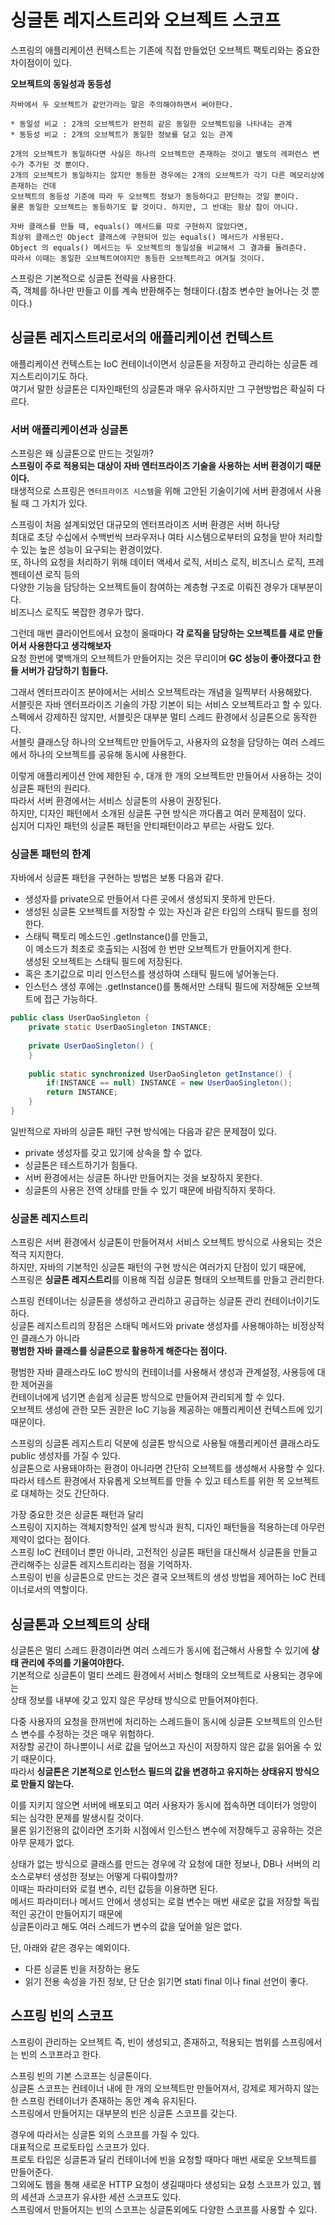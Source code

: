 # 싱글톤 레지스트리와 오브젝트 스코프

스프링의 애플리케이션 컨텍스트는 기존에 직접 만들었던 오브젝트 팩토리와는 중요한 차이점이이 있다.   

**오브젝트의 동일성과 동등성**
``` 
자바에서 두 오브젝트가 같안가라는 말은 주의해야하면서 써야한다.       

* 동일성 비교 : 2개의 오브젝트가 완전히 같은 동일한 오브젝트임을 나타내는 관계     
* 동등성 비교 : 2개의 오브젝트가 동일한 정보를 담고 있는 관계  

2개의 오브젝트가 동일하다면 사실은 하나의 오브젝트만 존재하는 것이고 별도의 레퍼런스 변수가 추가된 것 뿐이다.  
2개의 오브젝트가 동일하지는 않지만 동등한 경우에는 2개의 오브젝트가 각기 다른 메모리상에 존재하는 건데   
오브젝트의 동등성 기준에 따라 두 오브젝트 정보가 동등하다고 판단하는 것일 뿐이다.     
물론 동일한 오브젝트는 동등하기도 할 것이다. 하지만, 그 반대는 항상 참이 아니다.    
  
자바 클래스를 만들 때, equals() 메서드를 따로 구현하지 않았다면,        
최상위 클래스인 Object 클래스에 구현되어 있는 equals() 메서드가 사용된다.       
Object 의 equals() 메서드는 두 오브젝트의 동일성을 비교해서 그 결과를 돌려준다.    
따라서 이때는 동일한 오브젝트여야지만 동등한 오브젝트라고 여겨질 것이다.  
``` 
  
스프링은 기본적으로 싱글톤 전략을 사용한다.    
즉, 객체를 하나만 만들고 이를 계속 반환해주는 형태이다.(참조 변수만 늘어나는 것 뿐이다.)  

## 싱글톤 레지스트리로서의 애플리케이션 컨텍스트   
    
애플리케이션 컨텍스트는 IoC 컨테이너이면서 싱글톤을 저장하고 관리하는 싱글톤 레지스트리이기도 하다.     
여기서 말한 싱글톤은 디자인패턴의 싱글톤과 매우 유사하지만 그 구현방법은 확실히 다르다.    
  
### 서버 애플리케이션과 싱글톤    
    
스프링은 왜 싱글톤으로 만드는 것일까?          
**스프링이 주로 적용되는 대상이 자바 엔터프라이즈 기술을 사용하는 서버 환경이기 때문이다.**          
태생적으로 스프링은 `엔터프라이즈 시스템`을 위해 고안된 기술이기에 서버 환경에서 사용될 때 그 가치가 있다.      
      
스프링이 처음 설계되었던 대규모의 엔터프라이즈 서버 환경은 서버 하나당     
최대로 초당 수십에서 수백번씩 브라우저나 여타 시스템으로부터의 요청을 받아 처리할 수 있는 높은 성능이 요구되는 환경이었다.       
또, 하나의 요청을 처리하기 위해 데이터 액세서 로직, 서비스 로직, 비즈니스 로직, 프레젠테이션 로직 등의     
다양한 기능을 담당하는 오브젝트들이 참여하는 계층형 구조로 이뤄진 경우가 대부분이다.        
비즈니스 로직도 복잡한 경우가 많다.     

그런데 매번 클라이언트에서 요청이 올때마다 **각 로직을 담당하는 오브젝트를 새로 만들어서 사용한다고 생각해보자**          
요청 한번에 몇백개의 오브젝트가 만들어지는 것은 무리이며 **GC 성능이 좋아졌다고 한들 서버가 감당하기 힘들다.**      
   
그래서 엔터프라이즈 분야에서는 서비스 오브젝트라는 개념을 일찍부터 사용해왔다.        
서블릿은 자바 엔터프라이즈 기술의 가장 기본이 되는 서비스 오브젝트라고 할 수 있다.     
스펙에서 강제하진 않지만, 서블릿은 대부분 멀티 스레드 환경에서 싱글톤으로 동작한다.      
서블릿 클래스당 하나의 오브젝트만 만들어두고, 사용자의 요청을 담당하는 여러 스레드에서 하나의 오브젝트를 공유해 동시에 사용한다.  
  
이렇게 애플리케이션 안에 제한된 수, 대개 한 개의 오브젝트만 만들어서 사용하는 것이 싱글톤 패턴의 원리다.     
따라서 서버 환경에서는 서비스 싱글톤의 사용이 권장된다.     
하지만, 디자인 패턴에서 소개된 싱글톤 구현 방식은 까다롭고 여러 문제점이 있다.     
심지어 디자인 패턴의 싱글톤 패턴을 안티패턴이라고 부르는 사람도 있다.   

### 싱글톤 패턴의 한계   

자바에서 싱글톤 패턴을 구현하는 방법은 보통 다음과 같다.
  
* 생성자를 private으로 만들어서 다른 곳에서 생성되지 못하게 만든다.   
* 생성된 싱글톤 오브젝트를 저장할 수 있는 자신과 같은 타입의 스태틱 필드를 정의한다.   
* 스태틱 팩토리 메소드인 .getInstance()를 만들고,     
  이 메소드가 최초로 호출되는 시점에 한 번만 오브젝트가 만들어지게 한다.     
  생성된 오브젝트는 스태틱 필드에 저장된다.   
* 혹은 초기값으로 미리 인스턴스를 생성하여 스태틱 필드에 넣어놓는다.    
* 인스턴스 생성 후에는 .getInstance()를 통해서만 스태틱 필드에 저장해둔 오브젝트에 접근 가능하다.   

```java
public class UserDaoSingleton {
    private static UserDaoSingleton INSTANCE;
    
    private UserDaoSingleton() {
    }
    
    public static synchronized UserDaoSingleton getInstance() {
        if(INSTANCE == null) INSTANCE = new UserDaoSingleton();
        return INSTANCE;
    }
}
```
  
일반적으로 자바의 싱글톤 패턴 구현 방식에는 다음과 같은 문제점이 있다.    
  
* private 생성자를 갖고 있기에 상속을 할 수 없다.   
* 싱글톤은 테스트하기가 힘들다.   
* 서버 환경에서는 싱글톤 하나만 만들어지는 것을 보장하지 못한다.    
* 싱글톤의 사용은 전역 상태를 만들 수 있기 때문에 바람직하지 못하다.    

### 싱글톤 레지스트리 
  
스프링은 서버 환경에서 싱글톤이 만들어져서 서비스 오브젝트 방식으로 사용되는 것은 적극 지지한다.     
하지만, 자바의 기본적인 싱글톤 패턴의 구현 방식은 여러가지 단점이 있기 때문에,     
스프링은 **싱글톤 레지스트리**를 이용해 직접 싱글톤 형태의 오브젝트를 만들고 관리한다.  
     
스프링 컨테이너는 싱글톤을 생성하고 관리하고 공급하는 싱글톤 관리 컨테이너이기도 하다.        
싱글톤 레지스트리의 장점은 스태틱 메서드와 private 생성자를 사용해야하는 비정상적인 클래스가 아니라     
**평범한 자바 클래스를 싱글톤으로 활용하게 해준다는 점이다.**    
  
평범한 자바 클래스라도 IoC 방식의 컨테이너를 사용해서 생성과 관계설정, 사용등에 대한 제어권을    
컨테이너에게 넘기면 손쉽게 싱글톤 방식으로 만들어져  관리되게 할 수 있다.      
오브젝트 생성에 관한 모든 권한은 IoC 기능을 제공하는 애플리케이션 컨텍스트에 있기 때문이다.  

스프링의 싱글톤 레지스트리 덕분에 싱글톤 방식으로 사용될 애플리케이션 클래스라도 public 생성자를 가질 수 있다.    
싱글톤으로 사용돼야하는 환경이 아니라면 간단히 오브젝트를 생성해서 사용할 수 있다.      
따라서 테스트 환경에서 자유롭게 오브젝트를 만들 수 있고 테스트를 위한 목 오브젝트로 대체하는 것도 간단하다.       
   
가장 중요한 것은 싱글톤 패턴과 달리       
스프링이 지지하는 객체지향적인 설계 방식과 원칙, 디자인 패턴들을 적용하는데 아무런 제약이 없다는 점이다.     
스프링 IoC 컨테이너 뿐만 아니라, 고전적인 싱글톤 패턴을 대신해서 싱글톤을 만들고 관리해주는 싱글톤 레지스트리라는 점을 기억하자.    
스프링이 빈을 싱글톤으로 만드는 것은 결국 오브젝트의 생성 방법을 제어하는 IoC 컨테이너로서의 역할이다.    

## 싱글톤과 오브젝트의 상태  

싱글톤은 멀티 스레드 환경이라면 여러 스레드가 동시에 접근해서 사용할 수 있기에 **상태 관리에 주의를 기울여야한다.**     
기본적으로 싱글톤이 멀티 쓰레드 환경에서 서비스 형태의 오브젝트로 사용되는 경우에는    
상태 정보를 내부에 갖고 있지 않은 무상태 방식으로 만들어져야힌다.     

다중 사용자의 요청을 한꺼번에 처리하는 스레드들이 동시에 싱글톤 오브젝트의 인스턴스 변수를 수정하는 것은 매우 위험하다.       
저장할 공간이 하나뿐이니 서로 값을 덮어쓰고 자신이 저장하지 않은 값을 읽어올 수 있기 때문이다.       
따라서 **싱글톤은 기본적으로 인스턴스 필드의 값을 변경하고 유지하는 상태유지 방식으로 만들지 않는다.**   
  
이를 지키지 않으면 서버에 배포되고 여러 사용자가 동시에 접속하면 데이터가 엉망이 되는 심각한 문제를 발생시킬 것이다.   
물론 읽기전용의 값이라면 초기화 시점에서 인스턴스 변수에 저장해두고 공유하는 것은 아무 문제가 없다.    
  
상태가 없는 방식으로 클래스를 만드는 경우에 각 요청에 대한 정보나, DB나 서버의 리소스로부터 생성한 정보는 어떻게 다뤄야할까?    
이때는 파라미터와 로컬 변수, 리턴 값등을 이용하면 된다.    
메서드 파라미터나 메서드 안에서 생성되는 로컬 변수는 매번 새로운 값을 저장할 독립적인 공간이 만들어지기 때문에     
싱글톤이라고 해도 여러 스레드가 변수의 값을 덮어쓸 일은 없다.    

단, 아래와 같은 경우는 예외이다.  

* 다른 싱글톤 빈을 저장하는 용도 
* 읽기 전용 속성을 가진 정보, 단 단순 읽기면 stati final 이나 final 선언이 좋다.  

## 스프링 빈의 스코프 

스프링이 관리하는 오브젝트 즉, 빈이 생성되고, 존재하고, 적용되는 범위를 스프링에서는 빈의 스코프라고 한다.   
   
스프링 빈의 기본 스코프는 싱글톤이다.     
싱글톤 스코프는 컨테이너 내에 한 개의 오브젝트만 만들어져서, 강제로 제거하지 않는 한 스프링 컨테이너가 존재하는 동안 계속 유지된다.    
스프링에서 만들어지는 대부분의 빈은 싱글톤 스코프를 갖는다.     
  
경우에 따라서는 싱글톤 외의 스코프를 가질 수 있다.   
대표적으로 프로토타입 스코프가 있다.     
프로토 타입은 싱글톤과 달리 컨테이너에 빈을 요청할 때마다 매번 새로운 오브젝트를 만들어준다.    
그외에도 웹을 통해 새로운 HTTP 요청이 생길때마다 생성되는 요청 스코프가 있고, 웹의 세션과 스코프가 유사한 세션 스코프도 있다.       
스프링에서 만들어지는 빈의 스코프는 싱글톤외에도 다양한 스코프를 사용할 수 있다.  







